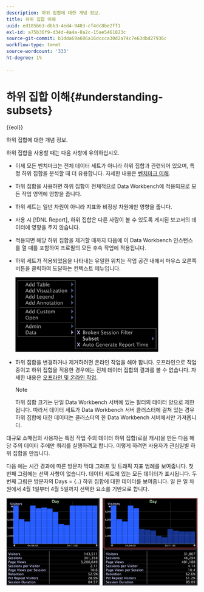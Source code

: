 ```yaml
---
description: 하위 집합에 대한 개념 정보.
title: 하위 집합 이해
uuid: ed185b63-dbb3-4ed4-9403-cf4dc8be2ff1
exl-id: a75b36f9-d34d-4a4a-8a2c-15ae5461823c
source-git-commit: b1dda69a606a16dccca30d2a74c7e63dbd27936c
workflow-type: tm+mt
source-wordcount: '333'
ht-degree: 1%

---
```


# 하위 집합 이해{#understanding-subsets}

{{eol}}

하위 집합에 대한 개념 정보.

하위 집합을 사용할 때는 다음 사항에 유의하십시오.

* 이제 모든 벤치마크는 전체 데이터 세트가 아니라 하위 집합과 관련되어 있으며, 특정 하위 집합을 분석할 때 더 유용합니다. 자세한 내용은 [벤치마크 이해](../../../../home/c-get-started/c-vis/c-ustd-benchmks.md#concept-c7b0f4102e92458096f8c4765cbe2914).
* 하위 집합을 사용하면 하위 집합이 전체적으로 Data Workbench에 적용되므로 모든 작업 영역에 영향을 줍니다.
* 하위 세트는 일반 차원이 아니라 지표와 비정상 차원에만 영향을 줍니다.
* 사용 시 [!DNL Report], 하위 집합은 다른 사람이 볼 수 있도록 게시된 보고서의 데이터에 영향을 주지 않습니다.
* 적용되면 해당 하위 집합을 제거할 때까지 다음에 이 Data Workbench 인스턴스를 열 때를 포함하여 프로필의 모든 후속 작업에 적용됩니다.
* 하위 세트가 적용되었음을 나타내는 유일한 위치는 작업 공간 내에서 마우스 오른쪽 버튼을 클릭하여 도달하는 컨텍스트 메뉴입니다.

   ![](assets/mnu_Subset.png)

* 하위 집합을 변경하거나 제거하려면 온라인 작업을 해야 합니다. 오프라인으로 작업 중이고 하위 집합을 적용한 경우에는 전체 데이터 집합의 결과를 볼 수 없습니다. 자세한 내용은 [오프라인 및 온라인 작업](../../../../home/c-get-started/c-off-on.md#concept-cef8758ede044b18b3558376c5eb9f54).

   >[!NOTE]
   >
   >하위 집합 크기는 단일 Data Workbench 서버에 있는 필터의 데이터 양으로 제한됩니다. 따라서 데이터 세트가 Data Workbench 서버 클러스터에 걸쳐 있는 경우 하위 집합에 대한 데이터는 클러스터의 한 Data Workbench 서버에서만 가져옵니다.

대규모 소매점의 사용자는 특정 작업 주의 데이터 하위 집합(로컬 캐시)을 만든 다음 해당 주의 데이터 주에만 쿼리를 실행하려고 합니다. 이렇게 하려면 사용자가 관심일별 하위 집합을 만듭니다.

다음 예는 시간 경과에 따른 방문자 막대 그래프 및 트래픽 지표 범례를 보여줍니다. 첫 번째 그림에는 선택 사항이 없습니다. 데이터 세트에 있는 모든 데이터가 표시됩니다. 두 번째 그림은 방문자의 Days = {..} 하위 집합에 대한 데이터를 보여줍니다. 일 은 일 차원에서 4월 1일부터 4월 5일까지 선택한 요소를 기반으로 합니다.

![](assets/client-sub1.png)
